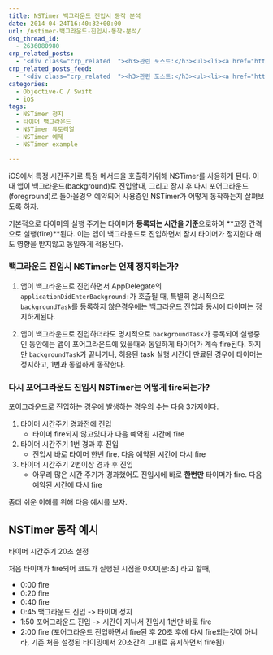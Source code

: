 ```yaml
---
title: NSTimer 백그라운드 진입시 동작 분석
date: 2014-04-24T16:40:32+00:00
url: /nstimer-백그라운드-진입시-동작-분석/
dsq_thread_id:
  - 2636080980
crp_related_posts:
  - '<div class="crp_related  "><h3>관련 포스트:</h3><ul><li><a href="https://www.letmecompile.com/mysql-innodb-lock-deadlock/"     class="post-763"><span class="crp_title">MySQL InnoDB lock & deadlock 이해하기</span></a></li><li><a href="https://www.letmecompile.com/chrome-extension-with-react/"     class="post-776"><span class="crp_title">크롬 익스텐션 개발 + 리액트 적용하기</span></a></li><li><a href="https://www.letmecompile.com/kotlin-coroutine-vs-javascript-async-comparison/"     class="post-873"><span class="crp_title">JavaScript 개발자에게 Kotlin coroutine 10분만에 이해시키기</span></a></li><li><a href="https://www.letmecompile.com/keep-process-after-disconnected-from-ssh-shell/"     class="post-817"><span class="crp_title">SSH shell에서 실행중인 작업을 연결 종료 후에도 유지하기</span></a></li><li><a href="https://www.letmecompile.com/mysql-innodb-auto-increment-%ec%84%b1%eb%8a%a5-%ec%b5%9c%ec%a0%81%ed%99%94/"     class="post-750"><span class="crp_title">MySQL - InnoDB Auto Increment 성능 최적화</span></a></li></ul><div class="crp_clear"></div></div>'
crp_related_posts_feed:
  - '<div class="crp_related  "><h3>관련 포스트:</h3><ul><li><a href="https://www.letmecompile.com/mysql-innodb-lock-deadlock/"     class="post-763"><span class="crp_title">MySQL InnoDB lock & deadlock 이해하기</span></a></li><li><a href="https://www.letmecompile.com/chrome-extension-with-react/"     class="post-776"><span class="crp_title">크롬 익스텐션 개발 + 리액트 적용하기</span></a></li><li><a href="https://www.letmecompile.com/kotlin-coroutine-vs-javascript-async-comparison/"     class="post-873"><span class="crp_title">JavaScript 개발자에게 Kotlin coroutine 10분만에 이해시키기</span></a></li><li><a href="https://www.letmecompile.com/keep-process-after-disconnected-from-ssh-shell/"     class="post-817"><span class="crp_title">SSH shell에서 실행중인 작업을 연결 종료 후에도 유지하기</span></a></li><li><a href="https://www.letmecompile.com/mysql-innodb-auto-increment-%ec%84%b1%eb%8a%a5-%ec%b5%9c%ec%a0%81%ed%99%94/"     class="post-750"><span class="crp_title">MySQL - InnoDB Auto Increment 성능 최적화</span></a></li></ul><div class="crp_clear"></div></div>'
categories:
  - Objective-C / Swift
  - iOS
tags:
  - NSTimer 정지
  - 타이머 백그라운드
  - NSTimer 튜토리얼
  - NSTimer 예제
  - NSTimer example

---
```

iOS에서 특정 시간주기로 특정 메서드을 호출하기위해 NSTimer를 사용하게 된다. 이때 앱이 백그라운드(background)로 진입할때, 그리고 잠시 후 다시 포어그라운드(foreground)로 돌아올경우 예약되어 사용중인 NSTimer가 어떻게 동작하는지 살펴보도록 하자.

기본적으로 타이머의 실행 주기는 타이머가 **등록되는 시간을 기준**으로하여 **고정 간격으로 실행(fire)**된다. 이는 앱이 백그라운드로 진입하면서 잠시 타이머가 정지한다 해도 영향을 받지않고 동일하게 적용된다.

### 백그라운드 진입시 NSTimer는 언제 정지하는가?

  1. 앱이 백그라운드로 진입하면서 AppDelegate의 `applicationDidEnterBackground:`가 호출될 때, 특별히 명시적으로 `backgroundTask`를 등록하지 않은경우에는 백그라운드 진입과 동시에 타이머는 정지하게된다.</p> 
  2. 앱이 백그라운드로 진입하더라도 명시적으로 `backgroundTask`가 등록되어 실행중인 동안에는 앱이 포어그라운드에 있을때와 동일하게 타이머가 계속 fire된다. 하지만 `backgroundTask`가 끝나거나, 허용된 task 실행 시간이 만료된 경우에 타이머는 정지하고, 1번과 동일하게 동작한다.

### 다시 포어그라운드 진입시 NSTimer는 어떻게 fire되는가?

포어그라운드로 진입하는 경우에 발생하는 경우의 수는 다음 3가지이다.

  1. 타이머 시간주기 경과전에 진입 
      * 타이머 fire되지 않고있다가 다음 예약된 시간에 fire
  2. 타이머 시간주기 1번 경과 후 진입 
      * 진입시 바로 타이머 한번 fire. 다음 예약된 시간에 다시 fire
  3. 타이머 시간주기 2번이상 경과 후 진입 
      * 아무리 많은 시간 주기가 경과했어도 진입시에 바로 **한번만** 타이머가 fire. 다음 예약된 시간에 다시 fire

좀더 쉬운 이해를 위해 다음 예시를 보자.

## NSTimer 동작 예시

타이머 시간주기 20초 설정

처음 타이머가 fire되어 코드가 실행된 시점을 0:00[분:초] 라고 할때,

  * 0:00 fire
  * 0:20 fire
  * 0:40 fire
  * 0:45 백그라운드 진입 -> 타이머 정지
  * 1:50 포어그라운드 진입 -> 시간이 지나서 진입시 1번만 바로 fire
  * 2:00 fire (포어그라운드 진입하면서 fire된 후 20초 후에 다시 fire되는것이 아니라, 기존 처음 설정된 타이밍에서 20초간격 그대로 유지하면서 fire됨)